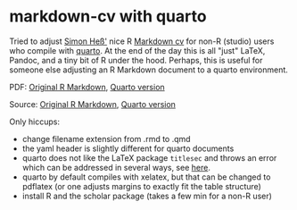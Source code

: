 # markdown-cv with quarto 

Tried to adjust [Simon Heß'](https://github.com/simonheb) nice R [Markdown cv](https://github.com/simonheb/markdown-cv) for non-R (studio) users who compile with [quarto](https://quarto.org/). At the end of the day this is all "just" LaTeX, Pandoc, and a tiny bit of R under the hood. Perhaps, this is useful for someone else adjusting an R Markdown document to a quarto environment.

PDF: [Original R Markdown](https://github.com/simonheb/markdown-cv/blob/main/CV-SH.pdf), [Quarto version](quarto/cv.pdf)

Source: [Original R Markdown](https://github.com/simonheb/markdown-cv/blob/main/CV-SH.pdf), [Quarto version](quarto/cv.qmd)

Only hiccups:
- change filename extension from .rmd to .qmd
- the yaml header is slightly different for quarto documents
- quarto does not like the LaTeX package `titlesec` and throws an error which can be addressed in several ways, see [here](https://github.com/quarto-dev/quarto-cli/issues/6598).
- quarto by default compiles with xelatex, but that can be changed to pdflatex (or one adjusts margins to exactly fit the table structure)
- install R and the scholar package (takes a few min for a non-R user)
